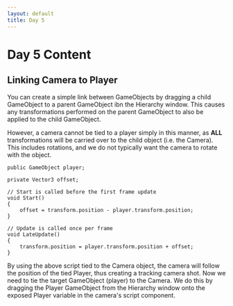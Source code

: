```yaml
---
layout: default
title: Day 5
---
```


# Day 5 Content

## Linking Camera to Player

You can create a simple link between GameObjects by dragging a child GameObject to a parent GameObject ibn the Hierarchy window. This causes any transformations performed on the parent GameObject to also be applied to the child GameObject. 

However, a camera cannot be tied to a player simply in this manner, as **ALL** transformations will be carried over to the child object (i.e. the Camera). This includes rotations, and we do not typically want the camera to rotate with the object.

```
public GameObject player;

private Vector3 offset;

// Start is called before the first frame update
void Start()
{
    offset = transform.position - player.transform.position;
}

// Update is called once per frame
void LateUpdate()
{
    transform.position = player.transform.position + offset;
}
```

By using the above script tied to the Camera object, the camera will follow the position of the tied Player, thus creating a tracking camera shot. Now we need to tie the target GameObject (player) to the Camera. We do this by dragging the Player GameObject from the Hierarchy window onto the exposed Player variable in the camera's script component.
